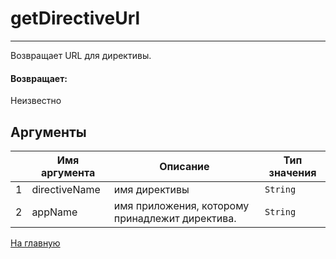 # getDirectiveUrl

---

Возвращает URL для директивы.

#### Возвращает:

Неизвестно

## Аргументы

|  | Имя аргумента | Описание | Тип значения |
| --- | --- | --- | --- |
| 1 | directiveName | имя директивы | `String` |
| 2 | appName | имя приложения, которому принадлежит директива. | `String` |



[На главную](./ecmfunctions/)